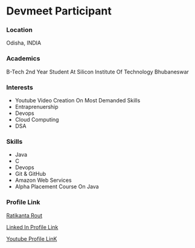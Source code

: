 # Devmeet Participant

### Location

Odisha, INDIA

### Academics

B-Tech 2nd Year Student At Silicon Institute Of Technology Bhubaneswar

### Interests

- Youtube Video Creation On Most Demanded Skills
- Entraprenuership
- Devops 
- Cloud Computing
- DSA

### Skills

- Java
- C
- Devops
- Git & GitHub
- Amazon Web Services
- Alpha Placement Course On Java


### Profile Link

[Ratikanta Rout](https://github.com/Ratikant-rout)

[Linked In Profile Link](https://www.linkedin.com/in/ratikanta-rout-07a34b226/)

[Youtube Profile LinK](https://www.youtube.com/channel/UCuYw31EH0kKZxPDJXi7FXGw)

